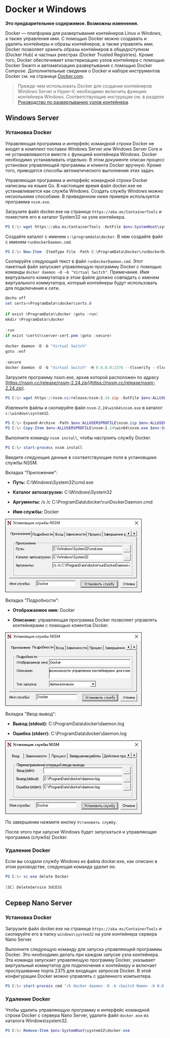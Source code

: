 # Docker и Windows

**Это предварительное содержимое. Возможны изменения.**

Docker — платформа для развертывания контейнеров Linux и Windows, а также управления ими. С помощью Docker можно создавать и удалять контейнеры и образы контейнеров, а также управлять ими. Docker позволяет хранить образы контейнеров в общедоступном (Docker Hub) и частных реестрах (Docker Trusted Registries). Кроме того, Docker обеспечивает кластеризацию узлов контейнера с помощью Docker Swarm и автоматизацию развертывания с помощью Docker Compose. Дополнительные сведения о Docker и наборе инструментов Docker см. на странице [Docker.com](https://www.docker.com/).

> Прежде чем использовать Docker для создания контейнеров Windows Server и Hyper-V, необходимо включить функцию контейнера Windows. Соответствующие инструкции см. в разделе [Руководство по развертыванию узлов контейнера](./docker_windows.md).

## Windows Server

### Установка Docker

Управляющая программа и интерфейс командной строки Docker не входят в комплект поставки Windows Server или Windows Server Core и не устанавливаются вместе с функцией контейнера Windows. Docker необходимо устанавливать отдельно. В этом документе описан процесс установки управляющей программы и клиента Docker вручную. Кроме того, приводятся способы автоматического выполнения этих задач.

Управляющая программа и интерфейс командной строки Docker написаны на языке Go. В настоящее время файл docker.exe не устанавливается как служба Windows. Создать службу Windows можно несколькими способами. В приведенном ниже примере используется программа `nssm.exe`.

Загрузите файл docker.exe на странице `https://aka.ms/ContainerTools` и поместите его в каталог System32 на узле контейнера.

```powershell
PS C:\> wget https://aka.ms/ContainerTools -OutFile $env:SystemRoot\system32\docker.exe
```

Создайте каталог с именем `c:\programdata\docker`. В нем создайте файл с именем `runDockerDaemon.cmd`.

```powershell
PS C:\> New-Item -ItemType File -Path C:\ProgramData\Docker\runDockerDaemon.cmd -Force
```

Скопируйте следующий текст в файл `runDockerDaemon.cmd`. Этот пакетный файл запускает управляющую программу Docker с помощью команды `docker daemon –D –b "Virtual Switch"`. Примечание. Имя виртуального коммутатора в этом файле должно совпадать с именем виртуального коммутатора, который контейнеры будут использовать для подключения к сети.

```powershell
@echo off
set certs=%ProgramData%\docker\certs.d

if exist %ProgramData%\docker (goto :run)
mkdir %ProgramData%\docker

:run
if exist %certs%\server-cert.pem (goto :secure)

docker daemon -D -b "Virtual Switch"
goto :eof

:secure
docker daemon -D -b "Virtual Switch" -H 0.0.0.0:2376 --tlsverify --tlscacert=%certs%\ca.pem --tlscert=%certs%\server-cert.pem --tlskey=%certs%\server-key.pem
```
Загрузите программу nssm.exe, архив которой расположен по адресу [https://nssm.cc/release/nssm-2.24.zip](https://nssm.cc/release/nssm-2.24.zip).

```powershell
PS C:\> wget https://nssm.cc/release/nssm-2.24.zip -OutFile $env:ALLUSERSPROFILE\nssm.zip
```

Извлеките файлы и скопируйте файл `nssm-2.24\win64\nssm.exe` в каталог `c:\windows\system32`.

```powershell
PS C:\> Expand-Archive -Path $env:ALLUSERSPROFILE\nssm.zip $env:ALLUSERSPROFILE
PS C:\> Copy-Item $env:ALLUSERSPROFILE\nssm-2.24\win64\nssm.exe $env:SystemRoot\system32
```
Выполните команду `nssm install`, чтобы настроить службу Docker.

```powershell
PS C:\> start-process nssm install
```

Введите следующие данные в соответствующие поля в установщике службы NSSM.

Вкладка "Приложение":

- **Путь:** C:\Windows\System32\cmd.exe

- **Каталог автозагрузки:** C:\Windows\System32

- **Аргументы:** /s /c C:\ProgramData\docker\runDockerDaemon.cmd

- **Имя службы:** Docker

![](media/nssm1.png)

Вкладка "Подробности":

- **Отображаемое имя:** Docker

- **Описание:** управляющая программа Docker позволяет управлять контейнерами с помощью клиентов Docker.


![](media/nssm2.png)

Вкладка "Ввод-вывод":

- **Вывод (stdout):** C:\ProgramData\docker\daemon.log

- **Ошибка (stderr):** C:\ProgramData\docker\daemon.log


![](media/nssm3.png)

По завершении нажмите кнопку `Установить службу`.

После этого при запуске Windows будет запускаться и управляющая программа (служба) Docker.

### Удаление Docker

Если вы создали службу Windows из файла docker.exe, как описано в этом руководстве, следующая команда удалит ее.

```powershell
PS C:\> sc.exe delete Docker

[SC] DeleteService SUCESS
```

## Сервер Nano Server

### Установка Docker

Загрузите файл docker.exe на странице `https://aka.ms/ContainerTools` и скопируйте его в папку `windows\system32` на узле контейнера сервера Nano Server.

Выполните следующую команду для запуска управляющей программы Docker. Это необходимо делать при каждом запуске узла контейнера. Эта команда запускает управляющую программу Docker, указывает виртуальный коммутатор для подключения к контейнеру и включает прослушивание порта 2375 для входящих запросов Docker. В этой конфигурации Docker можно управлять с удаленного компьютера.

```powershell
PS C:\> start-process cmd "/k docker daemon -D -b <Switch Name> -H 0.0.0.0:2375”
```

### Удаление Docker

Чтобы удалить управляющую программу и интерфейс командной строки Docker с сервера Nano Server, удалите файл `docker.exe` из каталога Windows\system32.

```powershell
PS C:\> Remove-Item $env:SystemRoot\system32\docker.exe
```




